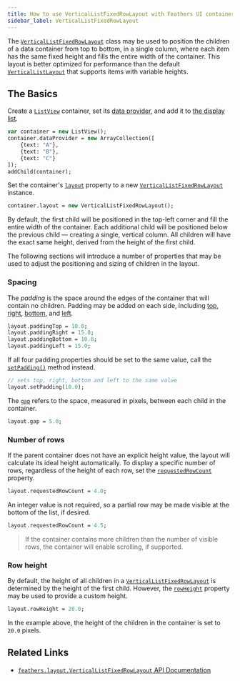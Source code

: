 ```yaml
---
title: How to use VerticalListFixedRowLayout with Feathers UI containers
sidebar_label: VerticalListFixedRowLayout
---
```


The [`VerticalListFixedRowLayout`](https://api.feathersui.com/current/feathers/layout/VerticalListFixedRowLayout.html) class may be used to position the children of a data container from top to bottom, in a single column, where each item has the same fixed height and fills the entire width of the container. This layout is better optimized for performance than the default [`VerticalListLayout`](./vertical-list-layout.md) that supports items with variable heights.

## The Basics

Create a [`ListView`](./list-view.md) container, set its [data provider](./data-collections.md), and add it to [the display list](https://books.openfl.org/openfl-developers-guide/display-programming/basics-of-display-programming.html).

```hx
var container = new ListView();
container.dataProvider = new ArrayCollection([
    {text: "A"},
    {text: "B"},
    {text: "C"}
]);
addChild(container);
```

Set the container's [`layout`](https://api.feathersui.com/current/feathers/layout/feathers/controls/ListView.html#layout) property to a new [`VerticalListFixedRowLayout`](https://api.feathersui.com/current/feathers/layout/VerticalListFixedRowLayout.html) instance.

```hx
container.layout = new VerticalListFixedRowLayout();
```

By default, the first child will be positioned in the top-left corner and fill the entire width of the container. Each additional child will be positioned below the previous child — creating a single, vertical column. All children will have the exact same height, derived from the height of the first child.

The following sections will introduce a number of properties that may be used to adjust the positioning and sizing of children in the layout.

### Spacing

The _padding_ is the space around the edges of the container that will contain no children. Padding may be added on each side, including [top](https://api.feathersui.com/current/feathers/layout/VerticalListFixedRowLayout.html#paddingTop), [right](https://api.feathersui.com/current/feathers/layout/VerticalListFixedRowLayout.html#paddingRight), [bottom](https://api.feathersui.com/current/feathers/layout/VerticalListFixedRowLayout.html#paddingBottom), and [left](https://api.feathersui.com/current/feathers/layout/VerticalListFixedRowLayout.html#paddingLeft).

```hx
layout.paddingTop = 10.0;
layout.paddingRight = 15.0;
layout.paddingBottom = 10.0;
layout.paddingLeft = 15.0;
```

If all four padding properties should be set to the same value, call the [`setPadding()`](https://api.feathersui.com/current/feathers/layout/VerticalListFixedRowLayout.html#setPadding) method instead.

```hx
// sets top, right, bottom and left to the same value
layout.setPadding(10.0);
```

The [`gap`](https://api.feathersui.com/current/feathers/layout/VerticalListFixedRowLayout.html#gap) refers to the space, measured in pixels, between each child in the container.

```hx
layout.gap = 5.0;
```

### Number of rows

If the parent container does not have an explicit height value, the layout will calculate its ideal height automatically. To display a specific number of rows, regardless of the height of each row, set the [`requestedRowCount`](https://api.feathersui.com/current/feathers/layout/VerticalListFixedRowLayout.html#requestedRowCount) property.

```hx
layout.requestedRowCount = 4.0;
```

An integer value is not required, so a partial row may be made visible at the bottom of the list, if desired.

```hx
layout.requestedRowCount = 4.5;
```

> If the container contains more children than the number of visible rows, the container will enable scrolling, if supported.

### Row height

By default, the height of all children in a [`VerticalListFixedRowLayout`](https://api.feathersui.com/current/feathers/layout/VerticalListFixedRowLayout.html) is determined by the height of the first child. However, the [`rowHeight`](https://api.feathersui.com/current/feathers/layout/VerticalListFixedRowLayout.html#rowHeight) property may be used to provide a custom height.

```hx
layout.rowHeight = 20.0;
```

In the example above, the height of the children in the container is set to `20.0` pixels.

## Related Links

- [`feathers.layout.VerticalListFixedRowLayout` API Documentation](https://api.feathersui.com/current/feathers/layout/VerticalListFixedRowLayout.html)
